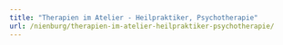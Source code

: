 ```yaml
---
title: "Therapien im Atelier - Heilpraktiker, Psychotherapie"
url: /nienburg/therapien-im-atelier-heilpraktiker-psychotherapie/
---
```

